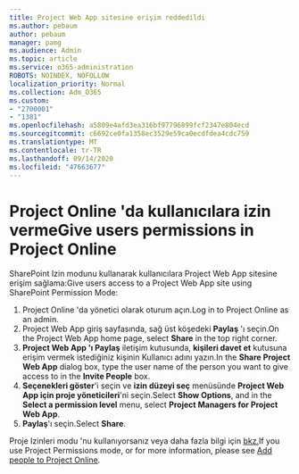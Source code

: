 ```yaml
---
title: Project Web App sitesine erişim reddedildi
ms.author: pebaum
author: pebaum
manager: pamg
ms.audience: Admin
ms.topic: article
ms.service: o365-administration
ROBOTS: NOINDEX, NOFOLLOW
localization_priority: Normal
ms.collection: Adm_O365
ms.custom:
- "2700001"
- "1381"
ms.openlocfilehash: a5809e4afd3ea316bf97796899fcf2347e804ecd
ms.sourcegitcommit: c6692ce0fa1358ec3529e59ca0ecdfdea4cdc759
ms.translationtype: MT
ms.contentlocale: tr-TR
ms.lasthandoff: 09/14/2020
ms.locfileid: "47663677"
---
```

# <a name="give-users-permissions-in-project-online"></a><span data-ttu-id="30465-102">Project Online 'da kullanıcılara izin verme</span><span class="sxs-lookup"><span data-stu-id="30465-102">Give users permissions in Project Online</span></span>

<span data-ttu-id="30465-103">SharePoint Izin modunu kullanarak kullanıcılara Project Web App sitesine erişim sağlama:</span><span class="sxs-lookup"><span data-stu-id="30465-103">Give users access to a Project Web App site using SharePoint Permission Mode:</span></span>

1. <span data-ttu-id="30465-104">Project Online 'da yönetici olarak oturum açın.</span><span class="sxs-lookup"><span data-stu-id="30465-104">Log in to Project Online as an admin.</span></span>
2. <span data-ttu-id="30465-105">Project Web App giriş sayfasında, sağ üst köşedeki **Paylaş** 'ı seçin.</span><span class="sxs-lookup"><span data-stu-id="30465-105">On the Project Web App home page, select **Share** in the top right corner.</span></span>
3. <span data-ttu-id="30465-106">**Project Web App 'ı Paylaş** iletişim kutusunda, **kişileri davet et** kutusuna erişim vermek istediğiniz kişinin Kullanıcı adını yazın.</span><span class="sxs-lookup"><span data-stu-id="30465-106">In the **Share Project Web App** dialog box, type the user name of the person you want to give access to in the **Invite People** box.</span></span>
4. <span data-ttu-id="30465-107">**Seçenekleri göster**'i seçin ve **izin düzeyi seç** menüsünde **Project Web App için proje yöneticileri**'ni seçin.</span><span class="sxs-lookup"><span data-stu-id="30465-107">Select **Show Options**, and in the **Select a permission level** menu, select **Project Managers for Project Web App**.</span></span>
5. <span data-ttu-id="30465-108">**Paylaş**'ı seçin.</span><span class="sxs-lookup"><span data-stu-id="30465-108">Select **Share**.</span></span>

<span data-ttu-id="30465-109">Proje Izinleri modu 'nu kullanıyorsanız veya daha fazla bilgi için [bkz.](https://docs.microsoft.com/projectonline/step-2-add-people-to-project-online)</span><span class="sxs-lookup"><span data-stu-id="30465-109">If you use Project Permissions mode, or for more information, please see [Add people to Project Online](https://docs.microsoft.com/projectonline/step-2-add-people-to-project-online).</span></span>
